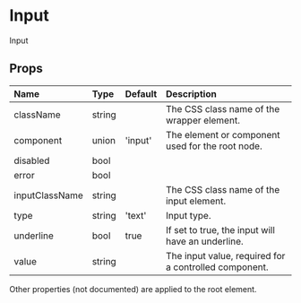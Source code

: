 Input
=====

Input

Props
-----


| Name | Type | Default | Description |
|:-----|:-----|:--------|:------------|
| className | string |  | The CSS class name of the wrapper element. |
| component | union | 'input' | The element or component used for the root node. |
| disabled | bool |  |  |
| error | bool |  |  |
| inputClassName | string |  | The CSS class name of the input element. |
| type | string | 'text' | Input type. |
| underline | bool | true | If set to true, the input will have an underline. |
| value | string |  | The input value, required for a controlled component. |

Other properties (not documented) are applied to the root element.
